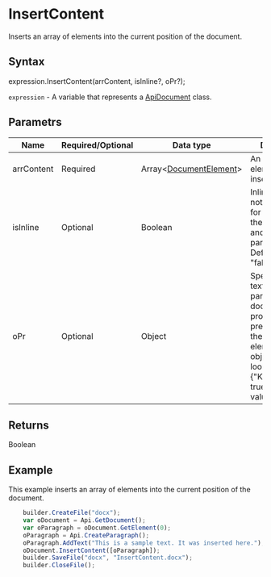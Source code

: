 # InsertContent

Inserts an array of elements into the current position of the document.

## Syntax

expression.InsertContent(arrContent, isInline?, oPr?);

`expression` - A variable that represents a [ApiDocument](../ApiDocument.md) class.

## Parametrs

| **Name** | **Required/Optional** | **Data type** | **Description** |
| ------------- | ------------- | ------------- | ------------- |
| arrContent | Required | Array<[DocumentElement](../../../Enumerations/DocumentElement.md)> | An array of elements to insert. |
| isInline | Optional | Boolean | Inline insert or not (works only for the last and the first element and only if it's a paragraph). Default value is "false". |
| oPr | Optional | Object | Specifies that text and paragraph document properties are preserved for the inserted elements. The object should look like this: {"KeepTextOnly": true}. Default value is "null". |

## Returns

Boolean

## Example

This example inserts an array of elements into the current position of the document.

```javascript
	builder.CreateFile("docx");
	var oDocument = Api.GetDocument();
	var oParagraph = oDocument.GetElement(0);
	oParagraph = Api.CreateParagraph();
	oParagraph.AddText("This is a sample text. It was inserted here.");
	oDocument.InsertContent([oParagraph]);
	builder.SaveFile("docx", "InsertContent.docx");
	builder.CloseFile();
```